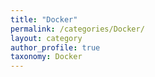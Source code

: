 ```yaml
---
title: "Docker"
permalink: /categories/Docker/
layout: category
author_profile: true
taxonomy: Docker
---
```

